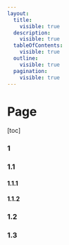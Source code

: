 ```yaml
---
layout:
  title:
    visible: true
  description:
    visible: true
  tableOfContents:
    visible: true
  outline:
    visible: true
  pagination:
    visible: true
---
```


# Page



\[toc]



###

### 1



### 1.1



#### 1.1.1



#### 1.1.2





### 1.2



### 1.3



